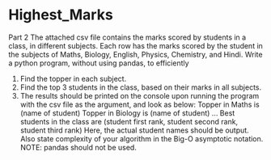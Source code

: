 # Highest_Marks
Part 2 
The attached csv file contains the marks scored by students in a class, in different subjects. Each row has the marks scored by the student in the subjects of Maths, Biology, English, Physics, Chemistry, and Hindi. Write a python program, without using pandas, to efficiently 
1. Find the topper in each subject. 
2. Find the top 3 students in the class, based on their marks in all subjects. 
3. The results should be printed on the console upon running the program with the csv file as the argument, and look as below:
Topper in Maths is (name of student) 
Topper in Biology is (name of student) 
... 
Best students in the class are (student first rank, student second rank, student third rank) 
Here, the actual student names should be output. Also state complexity of your algorithm in the Big-O asymptotic notation. 
NOTE: pandas should not be used. 

